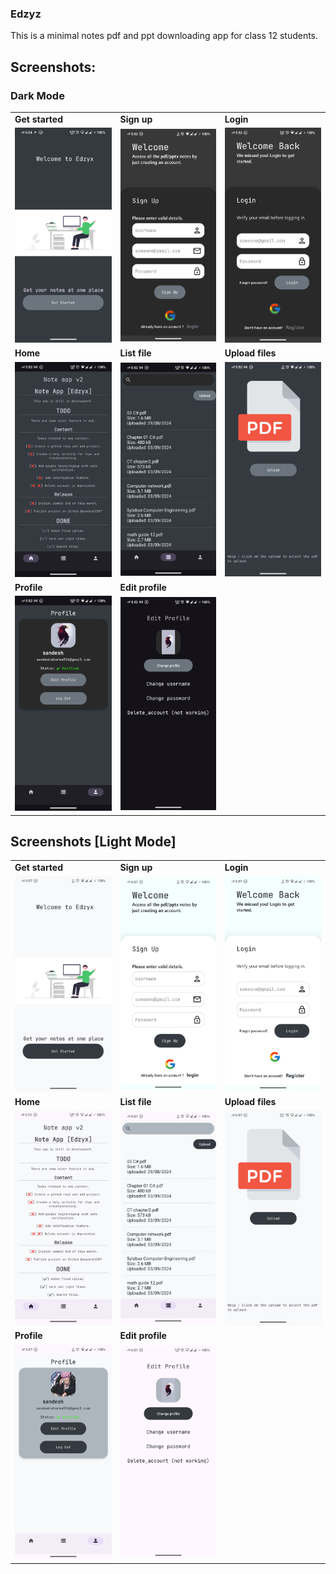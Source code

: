### Edzyz
This is a minimal notes pdf and ppt downloading app for class 12 students. 

## Screenshots:

### Dark Mode
<table>
  <tr>
    <td><strong>Get started</strong></td>
    <td><strong>Sign up</strong></td>
    <td><strong>Login</strong></td>
  </tr>
  <tr>
    <td><img src="Screenshots/get-started.png" alt="Get started" width="200"/></td>
    <td><img src="Screenshots/signup.png" alt="Sign up" width="200"/></td>
    <td><img src="Screenshots/login.png" alt="Login" width="200"/></td>
  </tr>
  <tr>
    <td><strong>Home</strong></td>
    <td><strong>List file</strong></td>
    <td><strong>Upload files</strong></td>
  </tr>
  <tr>
    <td><img src="Screenshots/home.png" alt="Home" width="200"/></td>
    <td><img src="Screenshots/list-files.png" alt="List file" width="200"/></td>
    <td><img src="Screenshots/upload-pdf.png" alt="Upload files" width="200"/></td>
  </tr>
  <tr>
    <td><strong>Profile</strong></td>
    <td><strong>Edit profile</strong></td>
  </tr>
  <tr>
    <td><img src="Screenshots/profile.png" alt="Profile" width="200"/></td>
    <td><img src="Screenshots/edit-profile.png" alt="Edit profile" width="200"/></td>
  </tr>
</table>

## Screenshots [Light Mode]
<table>
  <tr>
    <td><strong>Get started</strong></td>
    <td><strong>Sign up</strong></td>
    <td><strong>Login</strong></td>
  </tr>
  <tr>
    <td><img src="Screenshots/get-started-light.png" alt="Get started" width="200"/></td>
    <td><img src="Screenshots/signup-light.png" alt="Sign up" width="200"/></td>
    <td><img src="Screenshots/login-light.png" alt="Login" width="200"/></td>
  </tr>
  <tr>
    <td><strong>Home</strong></td>
    <td><strong>List file</strong></td>
    <td><strong>Upload files</strong></td>
  </tr>
  <tr>
    <td><img src="Screenshots/home-light.png" alt="Home" width="200"/></td>
    <td><img src="Screenshots/list-fileslight.png" alt="List file" width="200"/></td>
    <td><img src="Screenshots/upload-files-light.png" alt="Upload files" width="200"/></td>
  </tr>
  <tr>
    <td><strong>Profile</strong></td>
    <td><strong>Edit profile</strong></td>
  </tr>
  <tr>
    <td><img src="Screenshots/profile-light.png" alt="Profile" width="200"/></td>
    <td><img src="Screenshots/edit-profile-light.png" alt="Edit profile" width="200"/></td>
  </tr>
</table>
